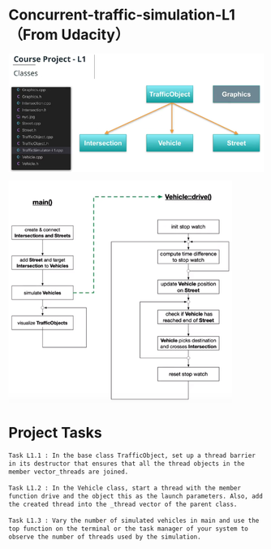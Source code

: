 # Concurrent-traffic-simulation-L1（From Udacity）
![Image](https://github.com/wadeld123/Concurrent-traffic-simulation-L1/raw/master/Image.png)


![Image](https://github.com/wadeld123/Concurrent-traffic-simulation-L1/raw/master/L1_Project/Image.png) 
# Project Tasks

    Task L1.1 : In the base class TrafficObject, set up a thread barrier in its destructor that ensures that all the thread objects in the member vector_threads are joined.

    Task L1.2 : In the Vehicle class, start a thread with the member function drive and the object this as the launch parameters. Also, add the created thread into the _thread vector of the parent class.

    Task L1.3 : Vary the number of simulated vehicles in main and use the top function on the terminal or the task manager of your system to observe the number of threads used by the simulation.
